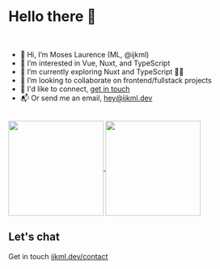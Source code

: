 # Hello there 👋

<br />

- 👋 Hi, I’m Moses Laurence (ML, @ijkml)
- 👀 I’m interested in Vue, Nuxt, and TypeScript
- 🌱 I’m currently exploring Nuxt and TypeScript 💚💙
- 💞️ I’m looking to collaborate on frontend/fullstack projects
- 👋 I'd like to connect, [get in touch](https://ijkml.dev)
- 📬 Or send me an email, hey@ijkml.dev

<br>

<a href="https://github.com/ijkml/">
  <img align="center" height="188px" src="https://github-readme-stats.vercel.app/api?username=ijkml&count_private=true&show_icons=true&&theme=gotham" />
</a>

<a href="https://github.com/ijkml/">
  <img align="center" height="188px" src="https://github-readme-streak-stats.herokuapp.com?user=ijkml&theme=gotham&date_format=M%20j%5B%2C%20Y%5D" />
</a>

<br>

<!--
[![ML's GitHub Activity Graph](https://github-readme-activity-graph.cyclic.app/graph?username=ijkml&theme=gotham)](https://github-readme-activity-graph.cyclic.app/graph?username=ijkml&theme=gotham)
<br><br>
-->

## Let's chat

Get in touch [ijkml.dev/contact](https://ijkml.dev/contact)
